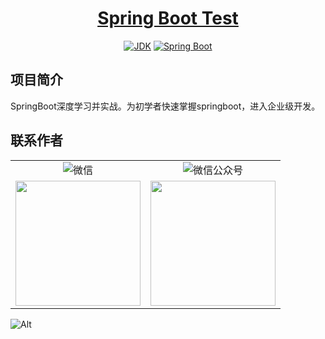 <h1 align="center"><a href="https://github.com/nateshao" target="_blank">Spring Boot Test </a></h1>

<p align="center">
  <a href="https://www.oracle.com/technetwork/java/javase/downloads/index.html"><img alt="JDK" src="https://img.shields.io/badge/JDK-1.8.0_162-orange.svg"/></a>
  <a href="https://docs.spring.io/spring-boot/docs/2.1.0.RELEASE/reference/html/"><img alt="Spring Boot" src="https://img.shields.io/badge/Spring Boot-2.1.0.RELEASE-brightgreen.svg"/></a>
</p>

## 项目简介
SpringBoot深度学习并实战。为初学者快速掌握springboot，进入企业级开发。

## 联系作者
<table width="100%" border="0" cellspacing="0" cellpadding="0">
  <tr>
    <td align="center"><img alt="微信" src="https://img.shields.io/static/v1?label=%E5%BE%AE%E4%BF%A1&message=%E5%8D%83%E7%BE%BD&color=7BB32E&logo=wechat"/></td>
    <td align="center"><img alt="微信公众号" src="https://img.shields.io/static/v1?label=%E5%BE%AE%E4%BF%A1%E5%85%AC%E4%BC%97%E5%8F%B7&message=%E5%8D%83%E7%BE%BD%E7%9A%84%E7%BC%96%E7%A8%8B%E6%97%B6%E5%85%89&color=7BB32E&logo=wechat"/></td>
  </tr>
  <tr>
    <td align="center"><img align="center" src="https://gitee.com/nateshao/images/raw/master/img/dsadasd.jpg" width="200"/></td>
     <td align="center"><img align="center" src="https://gitee.com/nateshao/images/raw/master/img/2.jpg" width="200"/></td>
  </tr>

</table>

![Alt](https://repobeats.axiom.co/api/embed/3724890f65989c88d932aa9845b4eaa0c17cbfb2.svg "Repobeats analytics image")
